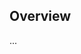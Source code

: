 <!-- Note: Please must use one of our issue templates to file an issue! 🛑 -->
<!-- 👉 https://github.com/SquiggleTools/SquiggleConf2024/issues/new/choose 👈 -->
<!-- **Issues that should have been filed with a template will be closed without action, and we will ask you to use a template.** -->

<!-- This blank issue template is only for issues that don't fit any of the templates. -->

## Overview

...
